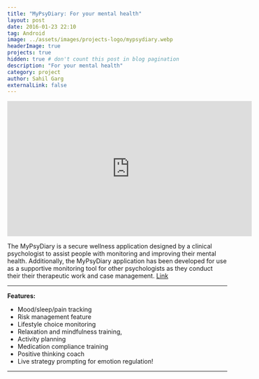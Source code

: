 ```yaml
---
title: "MyPsyDiary: For your mental health"
layout: post
date: 2016-01-23 22:10
tag: Android
image: ../assets/images/projects-logo/mypsydiary.webp
headerImage: true
projects: true
hidden: true # don't count this post in blog pagination
description: "For your mental health"
category: project
author: Sahil Garg
externalLink: false
---
```


<iframe width="560" height="310" src="https://www.youtube.com/embed/3NZs1qLebGo" frameborder="0" allowfullscreen></iframe>

 The MyPsyDiary is a secure wellness application designed by a clinical psychologist to assist people with monitoring and improving their mental health. Additionally, the MyPsyDiary application has been developed for use as a supportive monitoring tool for other psychologists as they conduct their their therapeutic work and case management. [Link](https://play.google.com/store/apps/details?id=com.mypsydiary)

---

**Features:**

- Mood/sleep/pain tracking
- Risk management feature
- Lifestyle choice monitoring
- Relaxation and mindfulness training,
- Activity planning
- Medication compliance training
- Positive thinking coach
- Live strategy prompting for emotion regulation!
---
